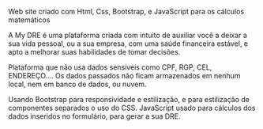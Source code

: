 Web site criado com Html, Css, Bootstrap, e JavaScript para os cálculos matemáticos

A My DRE é uma plataforma criada com intuito de auxiliar você a deixar a sua vida pessoal, ou a sua empresa, com uma saúde financeira estável, e apto a melhorar suas habilidades de tomar decisões.

Plataforma que não usa dados sensiveis como CPF, RGP, CEL, ENDEREÇO.... Os dados passados não ficam armazenados em nenhum local, nem em banco de dados, ou nuvem.

Usando Bootstrap para responsividade e estilização, e para estilização de componentes separados o uso do CSS. JavaScript usado para cálculos dos dados inseridos no formulário, para gerar a sua DRE.
